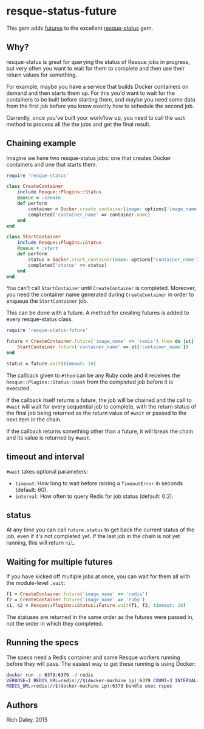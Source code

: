 # resque-status-future

This gem adds [futures](https://en.wikipedia.org/wiki/Futures_and_promises) to
the excellent [resque-status](https://github.com/quirkey/resque-status) gem.

## Why?

resque-status is great for querying the status of Resque jobs in progress, but
very often you want to wait for them to complete and then use their return
values for something.

For example, maybe you have a service that builds Docker containers on demand
and then starts them up. For this you'd want to wait for the containers to be
built before starting them, and maybe you need some data from the first job
before you know exactly how to schedule the second job.

Currently, once you've built your workflow up, you need to call the `wait`
method to process all the the jobs and get the final result.

## Chaining example

Imagine we have two resque-status jobs: one that creates Docker containers
and one that starts them.

```ruby
require 'resque-status'

class CreateContainer
    include Resque::Plugins::Status
    @queue = :create
    def perform
        container = Docker.create_container(image: options['image_name'])
        completed('container_name' => container.name)
    end
end

class StartContainer
    include Resque::Plugins::Status
    @queue = :start
    def perform
        status = Docker.start_container(name: options['container_name'])
        completed('status' => status)
    end
end
```

You can't call `StartContainer` until `CreateContainer` is completed.
Moreover, you need the container name generated during `CreateContainer` in
order to enqueue the `StartContainer` job.

This can be done with a future. A method for creating futures is added to
every resque-status class.

```ruby
require 'resque-status-future'

future = CreateContainer.future('image_name' => 'redis').then do |st|
    StartContainer.future('container_name' => st['container_name'])
end

status = future.wait(timeout: 10)
```

The callback given to `#then` can be any Ruby code and it receives the
`Resque::Plugins::Status::Hash` from the completed job before it is executed.

If the callback itself returns a future, the job will be chained and the
call to `#wait` will wait for every sequential job to complete, with the return
status of the final job being returned as the return value of `#wait` or passed
to the next item in the chain.

If the callback returns something other than a future, it will break the chain
and its value is returned by `#wait`.

## timeout and interval

`#wait` takes optional parameters:

* `timeout`: How long to wait before raising a `TimeoutError` in seconds (default: 60).
* `interval`: How often to query Redis for job status (default: 0.2).

## status

At any time you can call `future.status` to get back the current status of the
job, even if it's not completed yet. If the last job in the chain is not yet
running, this will return `nil`.

## Waiting for multiple futures

If you have kicked off multiple jobs at once, you can wait for them all with
the module-level `.wait`:

```ruby
f1 = CreateContainer.future('image_name' => 'redis')
f2 = CreateContainer.future('image_name' => 'ruby')
s1, s2 = Resque::Plugins::Status::Future.wait(f1, f2, timeout: 10)
```

The statuses are returned in the same order as the futures were passed in,
not the order in which they completed.

## Running the specs

The specs need a Redis container and some Resque workers running before
they will pass. The easiest way to get these running is using Docker:

```sh
docker run -p 6379:6379 -d redis
VERBOSE=1 REDIS_URL=redis://$(docker-machine ip):6379 COUNT=3 INTERVAL=0.1 QUEUE=example,slowexample,brokenexample bundle exec rake resque:workers
REDIS_URL=redis://$(docker-machine ip):6379 bundle exec rspec
```

## Authors

Rich Daley, 2015
